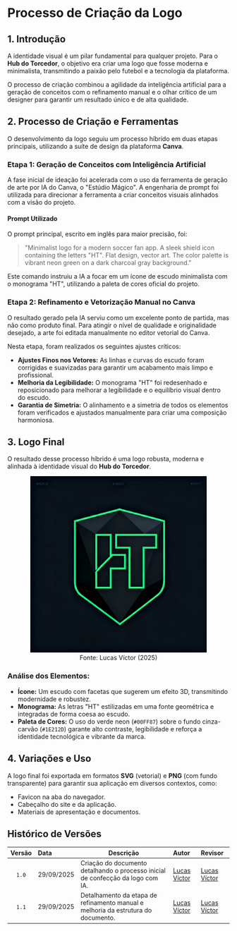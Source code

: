 # Processo de Criação da Logo

## 1. Introdução

A identidade visual é um pilar fundamental para qualquer projeto. Para o **Hub do Torcedor**, o objetivo era criar uma logo que fosse moderna e minimalista, transmitindo a paixão pelo futebol e a tecnologia da plataforma.

O processo de criação combinou a agilidade da inteligência artificial para a geração de conceitos com o refinamento manual e o olhar crítico de um designer para garantir um resultado único e de alta qualidade.

## 2. Processo de Criação e Ferramentas

O desenvolvimento da logo seguiu um processo híbrido em duas etapas principais, utilizando a suíte de design da plataforma **Canva**.

### Etapa 1: Geração de Conceitos com Inteligência Artificial

A fase inicial de ideação foi acelerada com o uso da ferramenta de geração de arte por IA do Canva, o "Estúdio Mágico". A engenharia de prompt foi utilizada para direcionar a ferramenta a criar conceitos visuais alinhados com a visão do projeto.

#### Prompt Utilizado

O prompt principal, escrito em inglês para maior precisão, foi:

> "Minimalist logo for a modern soccer fan app. A sleek shield icon containing the letters "HT". Flat design, vector art. The color palette is vibrant neon green on a dark charcoal gray background."

Este comando instruiu a IA a focar em um ícone de escudo minimalista com o monograma "HT", utilizando a paleta de cores oficial do projeto.

### Etapa 2: Refinamento e Vetorização Manual no Canva

O resultado gerado pela IA serviu como um excelente ponto de partida, mas não como produto final. Para atingir o nível de qualidade e originalidade desejado, a arte foi editada manualmente no editor vetorial do Canva.

Nesta etapa, foram realizados os seguintes ajustes críticos:

  * **Ajustes Finos nos Vetores:** As linhas e curvas do escudo foram corrigidas e suavizadas para garantir um acabamento mais limpo e profissional.
  * **Melhoria da Legibilidade:** O monograma "HT" foi redesenhado e reposicionado para melhorar a legibilidade e o equilíbrio visual dentro do escudo.
  * **Garantia de Simetria:** O alinhamento e a simetria de todos os elementos foram verificados e ajustados manualmente para criar uma composição harmoniosa.

## 3. Logo Final

O resultado desse processo híbrido é uma logo robusta, moderna e alinhada à identidade visual do **Hub do Torcedor**.

<div align="center">
  <img src="https://github.com/StickerLabOrg/docs/blob/Ponto_de_Controle_1/assets/Logo/LOGO_HT_2.png?raw=true" alt="Logo do Hub do Torcedor" width="400">

<figcaption>Fonte: Lucas Víctor (2025)</figcaption>

</div>



### Análise dos Elementos:

  * **Ícone:** Um escudo com facetas que sugerem um efeito 3D, transmitindo modernidade e robustez.
  * **Monograma:** As letras "HT" estilizadas em uma fonte geométrica e integradas de forma coesa ao escudo.
  * **Paleta de Cores:** O uso do verde neon (`#00FF87`) sobre o fundo cinza-carvão (`#1E212D`) garante alto contraste, legibilidade e reforça a identidade tecnológica e vibrante da marca.

## 4. Variações e Uso

A logo final foi exportada em formatos **SVG** (vetorial) e **PNG** (com fundo transparente) para garantir sua aplicação em diversos contextos, como:

  * Favicon na aba do navegador.
  * Cabeçalho do site e da aplicação.
  * Materiais de apresentação e documentos.

## Histórico de Versões

| Versão | Data       | Descrição                                                                               | Autor                                              | Revisor                                            |
| :----: | :--------- | --------------------------------------------------------------------------------------- | :------------------------------------------------- | :------------------------------------------------- |
| `1.0`  | 29/09/2025 | Criação do documento detalhando o processo inicial de confecção da logo com IA.         | [Lucas Víctor](https://github.com/Lucas13032003)    | [Lucas Víctor](https://github.com/Lucas13032003)    |
| `1.1`  | 29/09/2025 | Detalhamento da etapa de refinamento manual e melhoria da estrutura do documento.        | [Lucas Víctor](https://github.com/Lucas13032003)                                              | [Lucas Víctor](https://github.com/Lucas13032003)    |